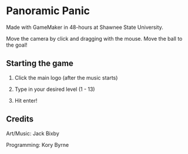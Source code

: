 # Panoramic Panic
Made with GameMaker in 48-hours at Shawnee State University.

Move the camera by click and dragging with the mouse. Move the ball to the goal!

## Starting the game

1. Click the main logo (after the music starts)
  
2. Type in your desired level (1 - 13)
  
3. Hit enter!

## Credits
Art/Music: Jack Bixby

Programming: Kory Byrne
